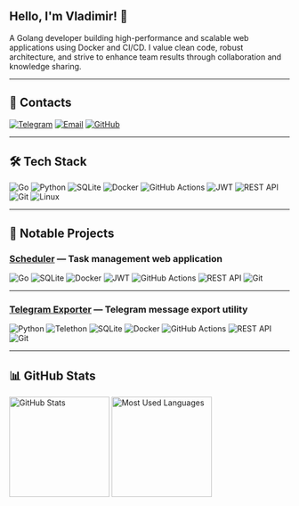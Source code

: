## Hello, I'm Vladimir! 👋  

A Golang developer building high-performance and scalable web applications using Docker and CI/CD. I value clean code, robust architecture, and strive to enhance team results through collaboration and knowledge sharing.

---

## 🔗 Contacts  
[![Telegram](https://img.shields.io/badge/-Telegram-2CA5E0?style=flat-square&logo=telegram&logoColor=white)](https://t.me/vrsvladimir) [![Email](https://img.shields.io/badge/-Email-D14836?style=flat-square&logo=gmail&logoColor=white)](mailto:vrsvladimirgo@gmail.com) [![GitHub](https://img.shields.io/badge/-GitHub-181717?style=flat-square&logo=github&logoColor=white)](https://github.com/VladimirVereshchagin)

---

## 🛠 Tech Stack
<p align="left">
  <img src="https://img.shields.io/badge/Go-%2300ADD8.svg?style=flat-square&logo=go&logoColor=white" alt="Go">
  <img src="https://img.shields.io/badge/Python-%233776AB.svg?style=flat-square&logo=python&logoColor=white" alt="Python">
  <img src="https://img.shields.io/badge/SQLite-%23003B57.svg?style=flat-square&logo=sqlite&logoColor=white" alt="SQLite">
  <img src="https://img.shields.io/badge/Docker-%232496ED.svg?style=flat-square&logo=docker&logoColor=white" alt="Docker">
  <img src="https://img.shields.io/badge/GitHub%20Actions-%232671E5.svg?style=flat-square&logo=githubactions&logoColor=white" alt="GitHub Actions">
  <img src="https://img.shields.io/badge/JWT-%2300BCD4.svg?style=flat-square&logo=jsonwebtokens&logoColor=white" alt="JWT">
  <img src="https://img.shields.io/badge/REST-API-green?style=flat-square" alt="REST API">
  <img src="https://img.shields.io/badge/Git-%23F05032.svg?style=flat-square&logo=git&logoColor=white" alt="Git">
  <img src="https://img.shields.io/badge/Linux-%23FCC624.svg?style=flat-square&logo=linux&logoColor=black" alt="Linux">
</p>

---

## 🎯 Notable Projects  

### **[Scheduler](https://github.com/VladimirVereshchagin/scheduler)** — Task management web application  
![Go](https://img.shields.io/badge/Go-%2300ADD8.svg?style=flat-square&logo=go&logoColor=white) ![SQLite](https://img.shields.io/badge/SQLite-%23003B57.svg?style=flat-square&logo=sqlite&logoColor=white) ![Docker](https://img.shields.io/badge/Docker-%232496ED.svg?style=flat-square&logo=docker&logoColor=white) ![JWT](https://img.shields.io/badge/JWT-%2300BCD4.svg?style=flat-square&logo=jsonwebtokens&logoColor=white) ![GitHub Actions](https://img.shields.io/badge/CI%2FCD-%232671E5.svg?style=flat-square&logo=githubactions&logoColor=white) ![REST API](https://img.shields.io/badge/REST-API-green?style=flat-square) ![Git](https://img.shields.io/badge/Git-%23F05032.svg?style=flat-square&logo=git&logoColor=white)

---

### **[Telegram Exporter](https://github.com/VladimirVereshchagin/telegram_exporter)** — Telegram message export utility  
![Python](https://img.shields.io/badge/Python-%233776AB.svg?style=flat-square&logo=python&logoColor=white) ![Telethon](https://img.shields.io/badge/Telethon-%232C2D72.svg?style=flat-square&logo=telegram&logoColor=white) ![SQLite](https://img.shields.io/badge/SQLite-%23003B57.svg?style=flat-square&logo=sqlite&logoColor=white) ![Docker](https://img.shields.io/badge/Docker-%232496ED.svg?style=flat-square&logo=docker&logoColor=white) ![GitHub Actions](https://img.shields.io/badge/CI%2FCD-%232671E5.svg?style=flat-square&logo=githubactions&logoColor=white) ![REST API](https://img.shields.io/badge/REST-API-green?style=flat-square) ![Git](https://img.shields.io/badge/Git-%23F05032.svg?style=flat-square&logo=git&logoColor=white)

---

## 📊 GitHub Stats
<p align="left">
  <img src="https://github-readme-stats.vercel.app/api?username=VladimirVereshchagin&show_icons=true&theme=tokyonight" alt="GitHub Stats" height="180px">
  <img src="https://github-readme-stats.vercel.app/api/top-langs/?username=VladimirVereshchagin&layout=compact&theme=tokyonight" alt="Most Used Languages" height="180px">
</p>
